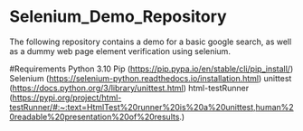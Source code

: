# Selenium_Demo_Repository
The following repository contains a demo for a basic google search, as well as a dummy web page element verification using selenium.

#Requirements
Python 3.10
Pip (https://pip.pypa.io/en/stable/cli/pip_install/)
Selenium (https://selenium-python.readthedocs.io/installation.html)
unittest (https://docs.python.org/3/library/unittest.html)
html-testRunner (https://pypi.org/project/html-testRunner/#:~:text=HtmlTest%20runner%20is%20a%20unittest,human%20readable%20presentation%20of%20results.)

